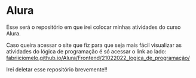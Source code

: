 # Alura
Esse será o repositório em que irei colocar minhas atividades do curso Alura.

Caso queira acessar o site que fiz para que seja mais fácil visualizar as atividades do lógica de programação é só acessar o link ao lado: [fabriiciomelo.github.io/Alura/Frontend/21022022_logica_de_programação/](https://fabriiciomelo.github.io/Alura/Frontend/21022022_logica_de_programação/)

Irei deletar esse repositório brevemente!!
